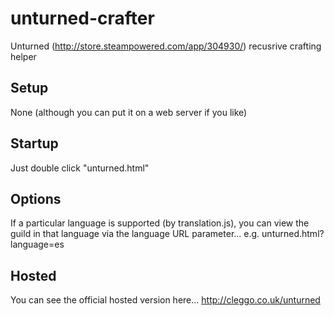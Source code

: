 unturned-crafter
================

Unturned (http://store.steampowered.com/app/304930/) recusrive crafting helper

Setup
-----
None (although you can put it on a web server if you like)

Startup
-------
Just double click "unturned.html"

Options
-------
If a particular language is supported (by translation.js), you can view the guild in that language via the language URL parameter...
e.g. unturned.html?language=es

Hosted
------
You can see the official hosted version here...
http://cleggo.co.uk/unturned
